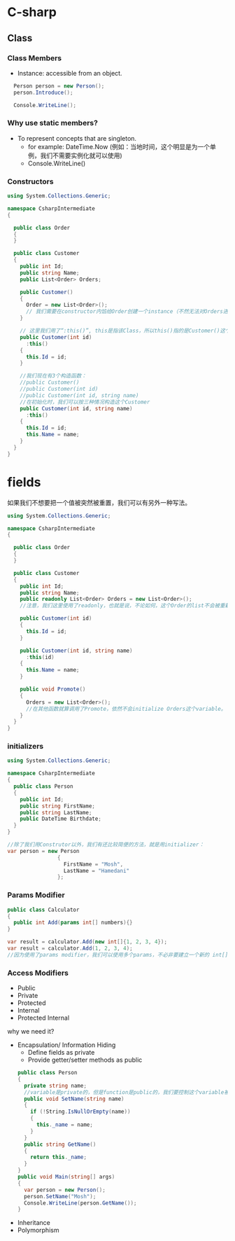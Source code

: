 # C-sharp

## Class
### Class Members
- Instance: accessible from an object.

```C#
  Person person = new Person();
  person.Introduce();
```

```C#
  Console.WriteLine();
```

### Why use static members? 
- To represent concepts that are singleton.
  - for example: DateTime.Now  (例如：当地时间，这个明显是为一个单例，我们不需要实例化就可以使用)
  - Console.WriteLine()


### Constructors

```C#
using System.Collections.Generic;

namespace CsharpIntermediate
{

  public class Order 
  {
  }

  public class Customer
  {
    public int Id;
    public string Name;
    public List<Order> Orders;

    public Customer()
    {
      Order = new List<Order>();
      // 我们需要在constructor内馅给Order创建一个instance（不然无法对Orders进行操作），而Id和Name是有默认值的，因为Id为int，Id的默认值是0，Name是string，Name的默认值是null。
    }

    // 这里我们用了“:this()”, this是指该Class，所以this()指的是Customer()这个无参数的构造函数。所以在运行Customer(int id)前会先运行，Customer()。下面的Customer(int id, string name) 也是一样。
    public Customer(int id)
      :this() 
    {
      this.Id = id;
    }

    //我们现在有3个构造函数：
    //public Customer() 
    //public Customer(int id)
    //public Customer(int id, string name) 
    //在初始化时，我们可以按三种情况构造这个Customer
    public Customer(int id, string name) 
      :this()
    {
      this.Id = id;
      this.Name = name;
    }
  }
}
```
# fields
如果我们不想要把一个值被突然被重置，我们可以有另外一种写法。
```C#
using System.Collections.Generic;

namespace CsharpIntermediate
{

  public class Order 
  {
  }

  public class Customer
  {
    public int Id;
    public string Name;
    public readonly List<Order> Orders = new List<Order>();
    //注意，我们这里使用了readonly，也就是说，不论如何，这个Order的list不会被重新initialize。

    public Customer(int id)
    {
      this.Id = id;
    }

    public Customer(int id, string name) 
      :this(id)
    {
      this.Name = name;
    }

    public void Promote()
    {
      Orders = new List<Order>();
      //在其他函数就算调用了Promote，依然不会initialize Orders这个variable。
    }
  }
}
```

### initializers

```C#
using System.Collections.Generic;

namespace CsharpIntermediate
{
  public class Person
  {
    public int Id;
    public string FirstName;
    public string LastName;
    public DateTime Birthdate;
  }
}

//除了我们用Construtor以外，我们有还比较简便的方法，就是用initializer：
var person = new Person
                {
                  FirstName = "Mosh",
                  LastName = "Hamedani"
                };
```
### Params Modifier

```C#
public class Calculator
{
  public int Add(params int[] numbers){}
}

var result = calculator.Add(new int[]{1, 2, 3, 4});
var result = calculator.Add(1, 2, 3, 4);
//因为使用了params modifier，我们可以使用多个params，不必非要建立一个新的 int[].

```

### Access Modifiers
- Public
- Private
- Protected
- Internal
- Protected Internal

why we need it?
- Encapsulation/ Information Hiding
  - Define fields as private
  - Provide getter/setter methods as public
  ```C#
  public class Person
  {
    private string name;
    //variable是private的，但是function是public的，我们要控制这个variable被赋值和得到值的方式
    public void SetName(string name)
    {
      if (!String.IsNullOrEmpty(name))
      {
        this._name = name;
      }
    }
    public string GetName()
    {
      return this._name;
    }
  }
  public void Main(string[] args)
  {
    var person = new Person();
    person.SetName("Mosh");
    Console.WriteLine(person.GetName());
  }

  ```
- Inheritance
- Polymorphism



